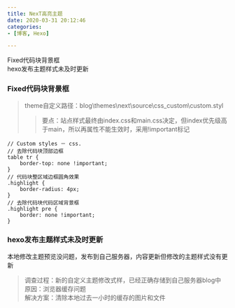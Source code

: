 ```yaml
---
title: NexT高亮主题
date: 2020-03-31 20:12:46
categories:
- [博客, Hexo]

---
```


Fixed代码块背景框  
hexo发布主题样式未及时更新
<!--more-->

### Fixed代码块背景框
> theme自定义路径：blog\themes\next\source\css\_custom\custom.styl
> > 要点：站点样式最终由index.css和main.css决定，但index优先级高于main，所以再属性不能生效时，采用!important标记

```
// Custom styles － css.
// 去除代码块顶部边框
table tr {
	border-top: none !important;
}
// 代码块整区域边框圆角效果
.highlight {
	border-radius: 4px;
}
// 去除代码块代码区域背景框
.highlight pre {
	border: none !important;
}
```

### hexo发布主题样式未及时更新  
本地修改主题预览没问题，发布到自己服务器，内容更新但修改的主题样式没有更新
> 调查过程：新的自定义主题修改式样，已经正确存储到自己服务器blog中  
> 原因：浏览器缓存问题  
> 解决方案：清除本地过去一小时的缓存的图片和文件  
